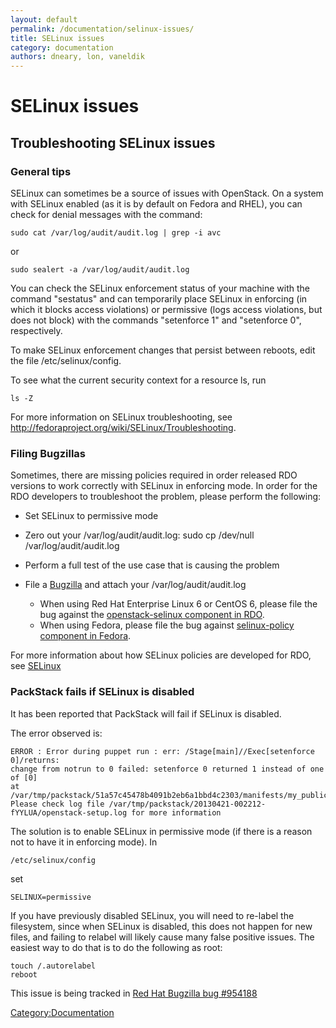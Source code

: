 ```yaml
---
layout: default
permalink: /documentation/selinux-issues/
title: SELinux issues
category: documentation
authors: dneary, lon, vaneldik
---
```


# SELinux issues

## Troubleshooting SELinux issues

### General tips

SELinux can sometimes be a source of issues with OpenStack. On a system with SELinux enabled (as it is by default on Fedora and RHEL), you can check for denial messages with the command:

    sudo cat /var/log/audit/audit.log | grep -i avc

or

    sudo sealert -a /var/log/audit/audit.log

You can check the SELinux enforcement status of your machine with the command "sestatus" and can temporarily place SELinux in enforcing (in which it blocks access violations) or permissive (logs access violations, but does not block) with the commands "setenforce 1" and "setenforce 0", respectively.

To make SELinux enforcement changes that persist between reboots, edit the file /etc/selinux/config.

To see what the current security context for a resource ls, run

    ls -Z

For more information on SELinux troubleshooting, see <http://fedoraproject.org/wiki/SELinux/Troubleshooting>.

### Filing Bugzillas

Sometimes, there are missing policies required in order released RDO versions to work correctly with SELinux in enforcing mode. In order for the RDO developers to troubleshoot the problem, please perform the following:

*   Set SELinux to permissive mode
*   Zero out your /var/log/audit/audit.log:
        sudo cp /dev/null /var/log/audit/audit.log

*   Perform a full test of the use case that is causing the problem
*   File a [Bugzilla](https://bugzilla.redhat.com) and attach your /var/log/audit/audit.log
    -   When using Red Hat Enterprise Linux 6 or CentOS 6, please file the bug against the [openstack-selinux component in RDO](https://bugzilla.redhat.com/enter_bug.cgi?component=openstack-selinux&product=RDO).
    -   When using Fedora, please file the bug against [selinux-policy component in Fedora](https://bugzilla.redhat.com/enter_bug.cgi?component=selinux-policy&product=Fedora).

For more information about how SELinux policies are developed for RDO, see [SELinux](/install/selinux/)

### PackStack fails if SELinux is disabled

It has been reported that PackStack will fail if SELinux is disabled.

The error observed is:

    ERROR : Error during puppet run : err: /Stage[main]//Exec[setenforce 0]/returns:
    change from notrun to 0 failed: setenforce 0 returned 1 instead of one of [0]
    at /var/tmp/packstack/51a57c45478b4091b2eb6a1bbd4c2303/manifests/my_public_ip_ring_swift.pp:56
    Please check log file /var/tmp/packstack/20130421-002212-fYYLUA/openstack-setup.log for more information

The solution is to enable SELinux in permissive mode (if there is a reason not to have it in enforcing mode). In

    /etc/selinux/config

set

    SELINUX=permissive

If you have previously disabled SELinux, you will need to re-label the filesystem, since when SELinux is disabled, this does not happen for new files, and failing to relabel will likely cause many false positive issues. The easiest way to do that is to do the following as root:

    touch /.autorelabel
    reboot

This issue is being tracked in [Red Hat Bugzilla bug #954188](http://bugzilla.redhat.com/show_bug.cgi?id=954188)

<Category:Documentation>
